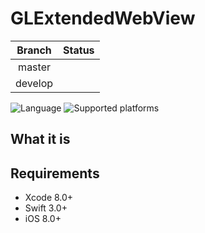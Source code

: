 # GLExtendedWebView

|**Branch**|**Status**|
|:--------:|:--------:|
|master||
|develop||

![Language](https://img.shields.io/badge/language-Swift%203.x-orange.svg)
![Supported platforms](https://img.shields.io/badge/platform-iOS-lightgrey.svg)

## What it is

## Requirements
- Xcode 8.0+
- Swift 3.0+
- iOS 8.0+
